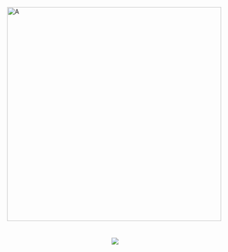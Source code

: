
<img width="500" height="500" alt="A" src="https://github.com/user-attachments/assets/33e33986-43eb-4bc7-aaa5-478b7fa8bf1d" />


<h1 align="center">
    <img src="https://readme-typing-svg.herokuapp.com/?font=Righteous&size=35&center=true&vCenter=true&width=500&height=70&duration=4000&lines=Hello+Friend!;" />




